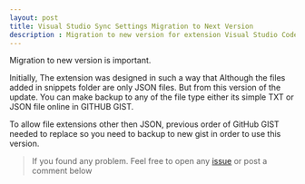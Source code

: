 ```yaml
---
layout: post
title: Visual Studio Sync Settings Migration to Next Version
description : Migration to new version for extension Visual Studio Code Sync Settings supporting multiple file formats in snippets folder.
---
```


Migration to new version is important.

Initially, The extension was designed in such a way that Although the files added in snippets folder are only JSON files. But from this version of the update. You can make backup to any of the file type either its simple TXT or JSON file online in GITHUB GIST.



To allow file extensions other then JSON,  previous order of GitHub GIST needed to replace so you need to backup to new gist in order to use this version.

> If you found any problem. Feel free to open any [issue](https://github.com/shanalikhan/code-settings-sync/issues) or post a comment below
